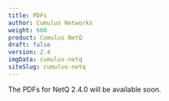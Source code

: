 ```yaml
---
title: PDFs
author: Cumulus Networks
weight: 660
product: Cumulus NetQ
draft: false
version: 2.4
imgData: cumulus-netq
siteSlug: cumulus-netq
---
```


The PDFs for NetQ 2.4.0 will be available soon.

<!-- 
The following Cumulus NetQ user documentation is available in PDF for offline viewing or printing:

NetQ 2.4.0

- [Cumulus NetQ Deployment Guide PDF](https://docs-cdn.cumulusnetworks.com/pdfs/Cumulus-NetQ-240-Deployment-Guide.pdf)
- [Cumulus NetQ Integration Guide PDF](https://docs-cdn.cumulusnetworks.com/pdfs/Cumulus-NetQ-240-Integration-Guide.pdf)
- [Cumulus NetQ UI User Guide PDF](https://docs-cdn.cumulusnetworks.com/pdfs/Cumulus-NetQ-240-UI-User-Guide.pdf)
- [Cumulus NetQ CLI User Guide PDF](https://docs-cdn.cumulusnetworks.com/pdfs/Cumulus-NetQ-240-CLI-User-Guide.pdf)

{{%notice note%}}

Many command line examples have very wide output which can compromise readability in the above documents.

{{%/notice%}}
-->
